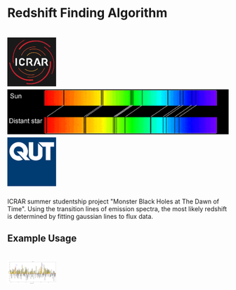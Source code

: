 # Redshift Finding Algorithm

<h1 align="left">
  <img src="https://github.com/daniel-lyon/ICRAR-Monster-Black-Holes/blob/main/Affiliations/icrar_logo.png" width="111">
  <img src="https://github.com/daniel-lyon/ICRAR-Monster-Black-Holes/blob/main/Affiliations/redshift.png" width="550">
  <img src="https://github.com/daniel-lyon/ICRAR-Monster-Black-Holes/blob/main/Affiliations/qut_logo.jpg" width="111">
</h1>

ICRAR summer studentship project "Monster Black Holes at The Dawn of Time". Using the transition lines of emission spectra, the most likely redshift is determined by fitting gaussian lines to flux data. 

Example Usage
-------------

<h1 align="left">
  <img src="https://github.com/daniel-lyon/ICRAR-Monster-Black-Holes/blob/main/Figures/0856_flux.png" width="111">
</h1>
